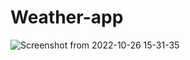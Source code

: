 # Weather-app


![Screenshot from 2022-10-26 15-31-35](https://user-images.githubusercontent.com/64400938/197997657-347c4e04-fc82-4fc9-8082-fa43cca9ecde.png)
